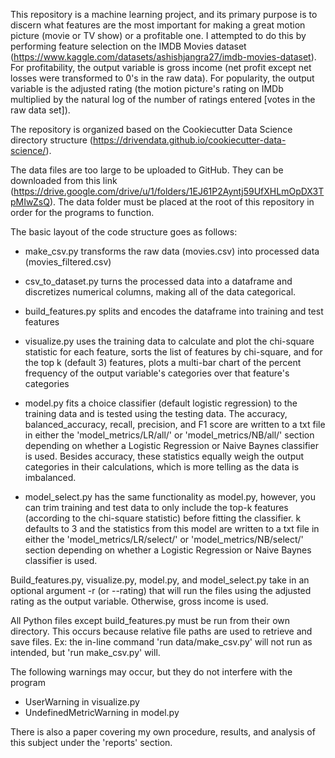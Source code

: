 This repository is a machine learning project, and its primary purpose is to discern what features are the most important for making a great motion picture (movie or TV show) or a profitable one. I attempted to do this by performing feature selection on the IMDB Movies dataset (https://www.kaggle.com/datasets/ashishjangra27/imdb-movies-dataset). For profitability, the output variable is gross income (net profit except net losses were transformed to 0's in the raw data). For popularity, the output variable is the adjusted rating (the motion picture's rating on IMDb multiplied by the natural log of the number of ratings entered [votes in the raw data set]).

The repository is organized based on the Cookiecutter Data Science directory structure (https://drivendata.github.io/cookiecutter-data-science/).

The data files are too large to be uploaded to GitHub. They can be downloaded from this link (https://drive.google.com/drive/u/1/folders/1EJ61P2Ayntj59UfXHLmOpDX3TpMIwZsQ). The data folder must be placed at the root of this repository in order for the programs to function.

The basic layout of the code structure goes as follows:
- make_csv.py transforms the raw data (movies.csv) into processed data (movies_filtered.csv)

- csv_to_dataset.py turns the processed data into a dataframe and discretizes numerical columns, making all of the data categorical.

- build_features.py splits and encodes the dataframe into training and test features

- visualize.py uses the training data to calculate and plot the chi-square statistic for each feature, sorts the list of features by chi-square, and for the top k (default 3) features, plots a multi-bar chart of the percent frequency of the output variable's categories over that feature's categories

- model.py fits a choice classifier (default logistic regression) to the training data and is tested using the testing data. The accuracy, balanced_accuracy, recall, precision, and F1 score are written to a txt file in either the 'model_metrics/LR/all/' or 'model_metrics/NB/all/' section depending on whether a Logistic Regression or Naive Baynes classifier is used. Besides accuracy, these statistics equally weigh the output categories in their calculations, which is more telling as the data is imbalanced.

- model_select.py has the same functionality as model.py, however, you can trim training and test data to only include the top-k features (according to the chi-square statistic) before fitting the classifier. k defaults to 3 and the statistics from this model are written to a txt file in either the 'model_metrics/LR/select/' or 'model_metrics/NB/select/' section depending on whether a Logistic Regression or Naive Baynes classifier is used.   

Build_features.py, visualize.py, model.py, and model_select.py take in an optional argument -r (or --rating) that will run the files using the adjusted rating as the output variable. Otherwise, gross income is used.

All Python files except build_features.py must be run from their own directory. This occurs because relative file paths are used to retrieve and save files.
Ex: the in-line command 'run data/make_csv.py' will not run as intended, but 'run make_csv.py' will.

The following warnings may occur, but they do not interfere with the program
- UserWarning in visualize.py
- UndefinedMetricWarning in model.py

There is also a paper covering my own procedure, results, and analysis of this subject under the 'reports' section.
